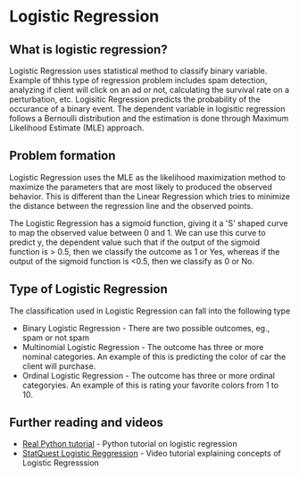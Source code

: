 # Logistic Regression
## What is logistic regression?
Logistic Regression uses statistical method to classify binary variable. Example of thhis type of regression problem includes spam detection, analyzing if client will click on an ad or not, calculating the survival rate on a perturbation, etc. Logisitic Regression predicts the probability of the occurance of a binary event. The dependent variable in logisitic regression follows a Bernoulli distribution and the estimation is done through Maximum Likelihood Estimate (MLE) approach.


## Problem formation
Logistic Regression uses the MLE as the likelihood maximization method to maximize the parameters that are most likely to produced the observed behavior. This is different than the Linear Regression which tries to minimize the distance between the regression line and the observed points.

The Logistic Regression has a sigmoid function, giving it a 'S' shaped curve to map the observed value between 0 and 1. We can use this curve to predict y, the dependent value such that if the output of the sigmoid function is > 0.5, then we classify the outcome as 1 or Yes, whereas if the output of the sigmoid function is <0.5, then we classify as 0 or No. 

## Type of Logistic Regression
The classification used in Logistic Regression can fall into the following type
- Binary Logistic Regression - There are two possible outcomes, eg., spam or not spam
- Multinomial Logistic Regression - The outcome has three or more nominal categories. An example of this is predicting the color of car the client will purchase.
- Ordinal Logistic Regression - The outcome has three or more ordinal categoryies. An example of this is rating your favorite colors from 1 to 10.

## Further reading and videos
- [Real Python tutorial](https://realpython.com/logistic-regression-python/) - Python tutorial on logistic regression
- [StatQuest Logistic Reggression](https://youtu.be/yIYKR4sgzI8?si=56UiVGyPW1npq9tD) - Video tutorial explaining concepts of Logistic Regresssion
